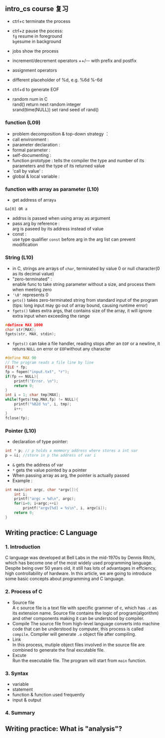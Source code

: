 ## intro_cs course 复习  
- ctrl+c terminate the process  
- ctrl+z pause the pocess:  
    `fg` resume in foreground  
    `bg`esume in background  
- jobs show the process  
- increment/decrement operators ++/-- with prefix and postfix
- assignment operators  
- different placeholder of %d, e.g. %6d %-6d  

- ctrl+d to generate EOF  
- random num in C  
    rand() return next random integer  
    srand(time(NULL)) set rand seed of rand()  

### function (L09) 
- problem decomposition & top-down strategy ：  
- call environment :  
- parameter declaration :  
- formal parameter :  
- self-documenting :  
- function prototype : tells the compiler the type and number of its
parameters and the type of its returned value  
- 'call by value' :  
- global & local variable :

### function with array as parameter (L10)   
- get address of array`a`  
```
&a[0] OR a
```
- addrss is passed when using array as argument  
- pass arg by reference :  
arg is paseed by its address instead of value
- const :  
use type qualifier `const` before arg in the arg list can prevent modification  

### String (L10)  
- in C, strings are arrays of `char`, terminated by value 0 or null character(0 as its decimal value)  
- "zero-terminated" :  
enable func to take string parameter without a size, and process them when meeting zero  
- `'\0'` represents 0  
- `gets()` takes zero-terminated string from standard input of the program (tips: long input may go out of array bound, causing runtime error)  
- `fgets()` takes extra args, that contains size of the array, it will ignore extra input when exceeding the range  
```c
#defince MAX 1000
char str[MAX];
fgets(str, MAX, stdin);
``` 
- `fgets()` can take a file handler, reading stops after an `EOF` or a newline, it retuns `NULL` on error or `EOF`without any character  
```c
#define MAX 90 
// The program reads a file line by line  
FILE * fp;
fp = fopen("input.txt", "r");
if(fp == NULL){
    printf("Error. \n");
    return 0;
}
int i = 1; char tmp[MAX]; 
while(fgets(tmp,MAX,fp) != NULL){
    printf("%02d %s", i, tmp);
    i++;
}
fclose(fp);
```

### Pointer (L10)  
- declaration of type pointer:  
```c
int * p; // p holds a memmory address where stores a int var
p = &i; //store in p the address of var i   
```
- `&` gets the address of var  
- `*` gets the value pointed by a pointer  
- When passing array as arg, the pointer is actually passed  
- Example :
```c
int main(int argc, char *argv[]){
    int i;
    printf("argc = %d\n", argc);
    for(i=0; i<argc;++i)
        printf("argv[%d] = %s\n", i, argv[i]);
    return 0;
}
``` 











## Writing practice: C Language  
### 1. Introduction  
C language was developed at Bell Labs in the mid-1970s by Dennis Ritchi, which has become one of the most widely used programming language. Despite being over 50 years old, it still has lots of advantages in effciency, high controllability of hardware. In this article, we are going to introduce some basic concepts about programming and C language.  

### 2. Process of C  
- Source file   
    A c source file is a text file with specific grammer of c, which has `.c` as its extension name.  Source file contains the logic of program(algorithm) and other components making it can be understood by compiler.  
- Compile
    The source file from high-level language converts into machine code that can be understood by computer, this process is called `compile`. Compiler will generate `.o` object file after compiling.  
- Link  
    In this process, mutiple object files involved in the source file are combined to generate the final excutable file.  
- Excute   
    Run the executable file. The program will start from `main` function.

### 3. Syntax  
- variable   
- statement  
- function  & function used frequently  
- input & output 

### 4. Summary  


## Writing practice: What is "analysis"?  



